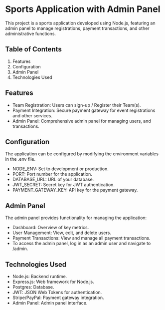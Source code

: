 # Sports Application with Admin Panel

This project is a sports application developed using Node.js, featuring an admin panel to manage registrations, payment transactions, and other administrative functions.

## Table of Contents
1. Features
2. Configuration
3. Admin Panel
4. Technologies Used


## Features
- Team Registration: Users can sign-up / Register their Team(s).
- Payment Integration: Secure payment gateway for event registrations and other services.
- Admin Panel: Comprehensive admin panel for managing users, and transactions.

## Configuration
The application can be configured by modifying the environment variables in the .env file.

- NODE_ENV: Set to development or production.
- PORT: Port number for the application.
- DATABASE_URL: URL of your database.
- JWT_SECRET: Secret key for JWT authentication.
- PAYMENT_GATEWAY_KEY: API key for the payment gateway.

## Admin Panel
The admin panel provides functionality for managing the application:

- Dashboard: Overview of key metrics.
- User Management: View, edit, and delete users.
- Payment Transactions: View and manage all payment transactions.
- To access the admin panel, log in as an admin user and navigate to /admin.

## Technologies Used
- Node.js: Backend runtime.
- Express.js: Web framework for Node.js.
- Postgres: Database.
- JWT: JSON Web Tokens for authentication.
- Stripe/PayPal: Payment gateway integration.
- Admin Panel: Admin panel interface.